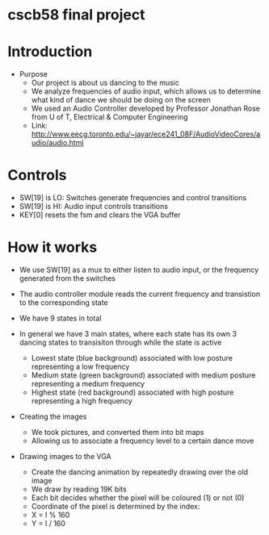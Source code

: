 # cscb58 final project

# Introduction

* Purpose
  * Our project is about us dancing to the music 
  * We analyze frequencies of audio input, which allows us to determine what kind of dance we should be doing on the screen
  * We used an Audio Controller developed by Professor Jonathan Rose from U of T, Electrical & Computer Engineering
  * Link: http://www.eecg.toronto.edu/~jayar/ece241_08F/AudioVideoCores/audio/audio.html
  
# Controls

* SW[19] is LO: Switches generate frequencies and control transitions
* SW[19] is HI: Audio input controls transitions
* KEY[0] resets the fsm and clears the VGA buffer

# How it works

* We use SW[19] as a mux to either listen to audio input, or the frequency generated from the switches
* The audio controller module reads the current frequency and transistion to the corresponding state

* We have 9 states in total
* In general we have 3 main states, where each state has its own 3 dancing states to transisiton through while the state is active
  * Lowest state (blue background) associated with low posture representing a low frequency
  * Medium state (green background) associated with medium posture representing a medium frequency
  * Highest state (red background) associated with high posture representing a high frequency

* Creating the images
  * We took pictures, and converted them into bit maps
  * Allowing us to associate a frequency level to a certain dance move
  
* Drawing images to the VGA
  * Create the dancing animation by repeatedly drawing over the old image
  * We draw by reading 19K bits
  * Each bit decides whether the pixel will be coloured (1) or not (0)
  * Coordinate of the pixel is determined by the index:
  * X = I % 160
  * Y = I / 160
